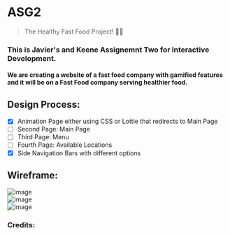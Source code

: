 # ASG2

> The Healthy Fast Food Project! 🌯🥗

### This is Javier's and Keene Assignemnt Two for Interactive Development.

#### We are creating a website of a fast food company with gamified features and it will be on a Fast Food company serving healthier food.

## Design Process:

- [x] Animation Page either using CSS or Lottie that redirects to Main Page
- [ ] Second Page: Main Page
- [ ] Third Page: Menu
- [ ] Fourth Page: Available Locations
- [x] Side Navigation Bars with different options

## Wireframe:

![image](https://user-images.githubusercontent.com/47713804/214832154-d84f2feb-360b-4e21-9d37-efff36b12cc0.png) <br>
![image](https://user-images.githubusercontent.com/47713804/214832202-5bd8974c-af65-4f42-bfef-277dfd19c3c6.png) <br>
![image](https://user-images.githubusercontent.com/47713804/214832229-7a2dbfd2-3d98-47ff-bdc7-8de975451584.png)

### Credits:
